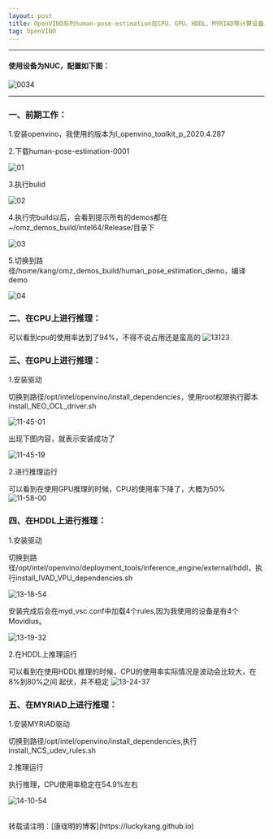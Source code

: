 ```yaml
---
layout: post
title: OpenVINO系列human-pose-estimation在CPU、GPU、HDDL、MYRIAD等计算设备上的推理运行
tag: OpenVINO
---
```


***

#### 使用设备为NUC，配置如下图：

![0034](https://cdn.jsdelivr.net/gh/luckykang/picture_bed/blogs_images/0034.png)

***  

### 一、前期工作：
1.安装openvino，我使用的版本为l_openvino_toolkit_p_2020.4.287

2.下载human-pose-estimation-0001

![01](https://cdn.jsdelivr.net/gh/luckykang/picture_bed/blogs_images/01.png)

3.执行bulid

![02](https://cdn.jsdelivr.net/gh/luckykang/picture_bed/blogs_images/02.png)

4.执行完build以后，会看到提示所有的demos都在~/omz_demos_build/intel64/Release/目录下

![03](https://cdn.jsdelivr.net/gh/luckykang/picture_bed/blogs_images/03.png)

5.切换到路径/home/kang/omz_demos_build/human_pose_estimation_demo，编译demo

![04](https://cdn.jsdelivr.net/gh/luckykang/picture_bed/blogs_images/04.png)

### 二、在CPU上进行推理：
可以看到cpu的使用率达到了94%，不得不说占用还是蛮高的
![13123](https://cdn.jsdelivr.net/gh/luckykang/picture_bed/blogs_images/13123.png)


### 三、在GPU上进行推理：
1.安装驱动

切换到路径/opt/intel/openvino/install_dependencies，使用root权限执行脚本
install_NEO_OCL_driver.sh

![11-45-01](https://cdn.jsdelivr.net/gh/luckykang/picture_bed/blogs_images/11-45-01.png)

出现下图内容，就表示安装成功了

![11-45-19](https://cdn.jsdelivr.net/gh/luckykang/picture_bed/blogs_images/11-45-19.png)

2.进行推理运行

可以看到在使用GPU推理的时候，CPU的使用率下降了，大概为50%
![11-58-00](https://cdn.jsdelivr.net/gh/luckykang/picture_bed/blogs_images/11-58-00.png)

### 四、在HDDL上进行推理：

1.安装驱动

切换到路径/opt/intel/openvino/deployment_tools/inference_engine/external/hddl，执行install_IVAD_VPU_dependencies.sh

![13-18-54](https://cdn.jsdelivr.net/gh/luckykang/picture_bed/blogs_images/13-18-54.png)

安装完成后会在myd_vsc.conf中加载4个rules,因为我使用的设备是有4个Movidius。

![13-19-32](https://cdn.jsdelivr.net/gh/luckykang/picture_bed/blogs_images/13-19-32.png)

2.在HDDL上推理运行

可以看到在使用HDDL推理的时候，CPU的使用率实际情况是波动会比较大，在8%到80%之间
起伏，并不稳定
![13-24-37](https://cdn.jsdelivr.net/gh/luckykang/picture_bed/blogs_images/13-24-37.png)


### 五、在MYRIAD上进行推理：

1.安装MYRIAD驱动

切换到路径/opt/intel/openvino/install_dependencies,执行install_NCS_udev_rules.sh

2.推理运行

执行推理，CPU使用率稳定在54.9%左右

![14-10-54](https://cdn.jsdelivr.net/gh/luckykang/picture_bed/blogs_images/14-10-54.png)




<br>
转载请注明：[康瑶明的博客](https://luckykang.github.io)

